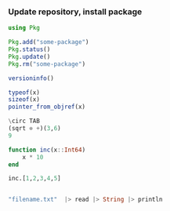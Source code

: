 
### Update repository, install package

```julia
using Pkg

Pkg.add("some-package")
Pkg.status()
Pkg.update()
Pkg.rm("some-package")
```

```julia
versioninfo()

typeof(x)
sizeof(x)
pointer_from_objref(x)
```


```julia
\circ TAB
(sqrt ⊚ +)(3,6)
9

function inc(x::Int64)
    x * 10
end

inc.[1,2,3,4,5]


"filename.txt"  |> read |> String |> println


```

